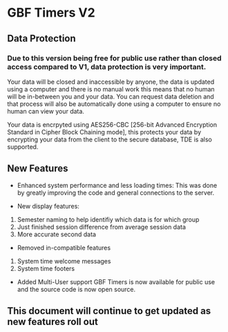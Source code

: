 # GBF Timers V2

## Data Protection
### Due to this version being free for public use rather than closed access compared to V1, data protection is very important.

Your data will be closed and inaccessible by anyone, the data is updated using a computer and there is no manual work this means that no human will be in-between you and your data.
You can request data deletion and that process will also be automatically done using a computer to ensure no human can view your data.

Your data is encrpyted using AES256-CBC [256-bit Advanced Encryption Standard in Cipher Block Chaining mode], this protects your data by encrypting your data from the client to the secure database, TDE is also supported.

## New Features

- Enhanced system performance and less loading times:
This was done by greatly improving the code and general connections to the server.

- New display features:
1. Semester naming to help identifiy which data is for which group
2. Just finished session difference from average session data
3. More accurate second data

- Removed in-compatible features
1. System time welcome messages
2. System time footers

- Added Multi-User support
GBF Timers is now available for public use and the source code is now open source.

## This document will continue to get updated as new features roll out
